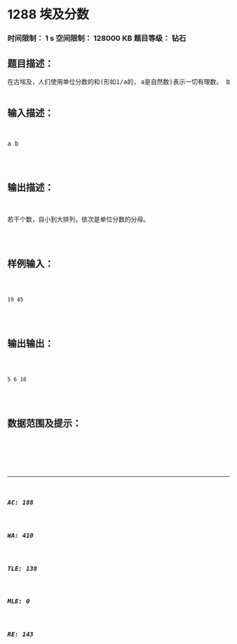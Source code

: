 # 1288 埃及分数   
### 时间限制： 1 s     空间限制： 128000 KB     题目等级： 钻石  
## 题目描述：  

<pre>
在古埃及，人们使用单位分数的和(形如1/a的, a是自然数)表示一切有理数。 如：2/3=1/2+1/6,但不允许2/3=1/3+1/3,因为加数中有相同的。 对于一个分数a/b,表示方法有很多种，但是哪种最好呢？ 首先，加数少的比加数多的好，其次，加数个数相同的，最小的分数越大越 好。 如： 19/45=1/3 + 1/12 + 1/180 19/45=1/3 + 1/15 + 1/45 19/45=1/3 + 1/18 + 1/30, 19/45=1/4 + 1/6 + 1/180 19/45=1/5 + 1/6 + 1/18. 最好的是最后一种，因为1/18比1/180,1/45,1/30,1/180都大。 给出a,b(0<a<b<1000),编程计算最好的表达方式。
</pre>
  
  
## 输入描述：  

<pre>
a b
</pre>
  
  
## 输出描述：  

<pre>
若干个数，自小到大排列，依次是单位分数的分母。
</pre>
  
  
## 样例输入：  

<pre><code>
19 45
</code></pre>
  
  
## 输出输出：  

<pre><code>
5 6 18
</code></pre>
  
  
## 数据范围及提示：  

<pre>
</pre>
  
  
***  

##### AC: 188  
##### WA: 410  
##### TLE: 138  
##### MLE: 0  
##### RE: 143  
